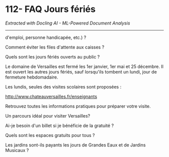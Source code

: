 # 112- FAQ Jours fériés

*Extracted with Docling AI - ML-Powered Document Analysis*

---

d'emploi, personne handicapée, etc.) ?

Comment éviter les files d'attente aux caisses ?

Quels sont les jours fériés ouverts au public ?

Le domaine de Versailles est fermé les 1er janvier, 1er mai et 25 décembre. Il est ouvert les autres jours fériés, sauf lorsqu'ils tombent un lundi, jour de fermeture hebdomadaire.

Les lundis, seules des visites scolaires sont proposées :

http://www.chateauversailles.fr/enseignants

Retrouvez toutes les informations pratiques pour préparer votre visite.

Un parcours idéal pour visiter Versailles?

Ai-je besoin d'un billet si je bénéficie de la gratuité ?

Quels sont les espaces gratuits pour tous ?

Les jardins sont-ils payants les jours de Grandes Eaux et de Jardins Musicaux ?